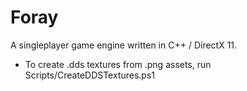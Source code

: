 # Foray

A singleplayer game engine written in C++ / DirectX 11.

- To create .dds textures from .png assets, run Scripts/CreateDDSTextures.ps1